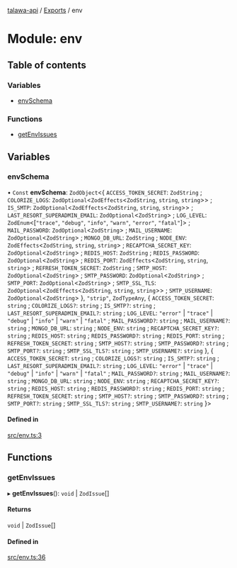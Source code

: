 [talawa-api](../README.md) / [Exports](../modules.md) / env

# Module: env

## Table of contents

### Variables

- [envSchema](env.md#envschema)

### Functions

- [getEnvIssues](env.md#getenvissues)

## Variables

### envSchema

• `Const` **envSchema**: `ZodObject`\<\{ `ACCESS_TOKEN_SECRET`: `ZodString` ; `COLORIZE_LOGS`: `ZodOptional`\<`ZodEffects`\<`ZodString`, `string`, `string`\>\> ; `IS_SMTP`: `ZodOptional`\<`ZodEffects`\<`ZodString`, `string`, `string`\>\> ; `LAST_RESORT_SUPERADMIN_EMAIL`: `ZodOptional`\<`ZodString`\> ; `LOG_LEVEL`: `ZodEnum`\<[``"trace"``, ``"debug"``, ``"info"``, ``"warn"``, ``"error"``, ``"fatal"``]\> ; `MAIL_PASSWORD`: `ZodOptional`\<`ZodString`\> ; `MAIL_USERNAME`: `ZodOptional`\<`ZodString`\> ; `MONGO_DB_URL`: `ZodString` ; `NODE_ENV`: `ZodEffects`\<`ZodString`, `string`, `string`\> ; `RECAPTCHA_SECRET_KEY`: `ZodOptional`\<`ZodString`\> ; `REDIS_HOST`: `ZodString` ; `REDIS_PASSWORD`: `ZodOptional`\<`ZodString`\> ; `REDIS_PORT`: `ZodEffects`\<`ZodString`, `string`, `string`\> ; `REFRESH_TOKEN_SECRET`: `ZodString` ; `SMTP_HOST`: `ZodOptional`\<`ZodString`\> ; `SMTP_PASSWORD`: `ZodOptional`\<`ZodString`\> ; `SMTP_PORT`: `ZodOptional`\<`ZodString`\> ; `SMTP_SSL_TLS`: `ZodOptional`\<`ZodEffects`\<`ZodString`, `string`, `string`\>\> ; `SMTP_USERNAME`: `ZodOptional`\<`ZodString`\>  \}, ``"strip"``, `ZodTypeAny`, \{ `ACCESS_TOKEN_SECRET`: `string` ; `COLORIZE_LOGS?`: `string` ; `IS_SMTP?`: `string` ; `LAST_RESORT_SUPERADMIN_EMAIL?`: `string` ; `LOG_LEVEL`: ``"error"`` \| ``"trace"`` \| ``"debug"`` \| ``"info"`` \| ``"warn"`` \| ``"fatal"`` ; `MAIL_PASSWORD?`: `string` ; `MAIL_USERNAME?`: `string` ; `MONGO_DB_URL`: `string` ; `NODE_ENV`: `string` ; `RECAPTCHA_SECRET_KEY?`: `string` ; `REDIS_HOST`: `string` ; `REDIS_PASSWORD?`: `string` ; `REDIS_PORT`: `string` ; `REFRESH_TOKEN_SECRET`: `string` ; `SMTP_HOST?`: `string` ; `SMTP_PASSWORD?`: `string` ; `SMTP_PORT?`: `string` ; `SMTP_SSL_TLS?`: `string` ; `SMTP_USERNAME?`: `string`  \}, \{ `ACCESS_TOKEN_SECRET`: `string` ; `COLORIZE_LOGS?`: `string` ; `IS_SMTP?`: `string` ; `LAST_RESORT_SUPERADMIN_EMAIL?`: `string` ; `LOG_LEVEL`: ``"error"`` \| ``"trace"`` \| ``"debug"`` \| ``"info"`` \| ``"warn"`` \| ``"fatal"`` ; `MAIL_PASSWORD?`: `string` ; `MAIL_USERNAME?`: `string` ; `MONGO_DB_URL`: `string` ; `NODE_ENV`: `string` ; `RECAPTCHA_SECRET_KEY?`: `string` ; `REDIS_HOST`: `string` ; `REDIS_PASSWORD?`: `string` ; `REDIS_PORT`: `string` ; `REFRESH_TOKEN_SECRET`: `string` ; `SMTP_HOST?`: `string` ; `SMTP_PASSWORD?`: `string` ; `SMTP_PORT?`: `string` ; `SMTP_SSL_TLS?`: `string` ; `SMTP_USERNAME?`: `string`  \}\>

#### Defined in

[src/env.ts:3](https://github.com/adi790uu/talawa-api/blob/b1ec05b/src/env.ts#L3)

## Functions

### getEnvIssues

▸ **getEnvIssues**(): `void` \| `ZodIssue`[]

#### Returns

`void` \| `ZodIssue`[]

#### Defined in

[src/env.ts:36](https://github.com/adi790uu/talawa-api/blob/b1ec05b/src/env.ts#L36)
